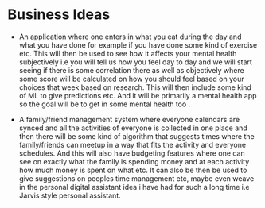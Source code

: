 # Business Ideas

- An application where one enters in what you eat during the day and what you have done for example if you have done some kind of exercise etc. This will then be used to see how it affects your mental health subjectively i.e you will tell us how you feel day to day and we will start seeing if there is some correlation there as well as objectively where some score will be calculated on how you should feel based on your choices that week based on research. This will then include some kind of ML to give predictions etc. And it will be primarily a mental health app so the goal will be to get in some mental health too . 

- A family/friend management system where everyone calendars are synced and all the activities of everyone is collected in one place and then there will be some kind of algorithm that suggests times where the family/friends can meetup in a way that fits the activity and everyone schedules. And this will also have budgeting features where one can see on exactly what the family is spending money and at each activity how much money is spent on what etc. It can also be then be used to give suggestions on peoples time management etc, maybe even weave in the personal digital assistant idea i have had for such a long time i.e Jarvis style personal assistant. 